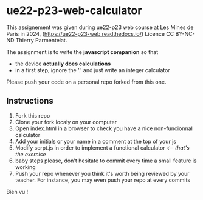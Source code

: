 # ue22-p23-web-calculator

This assignement was given during ue22-p23 web course at Les Mines de Paris in 2024, (https://ue22-p23-web.readthedocs.io/) Licence CC BY-NC-ND Thierry Parmentelat.

The assignment is to write the **javascript companion** so that

* the device **actually does calculations**
* in a first step, ignore the '.' and just write an integer calculator

Please push your code on a personal repo forked from this one.

## Instructions

1. Fork this repo
1. Clone your fork localy on your computer
2. Open index.html in a browser to check you have a nice non-funcionnal calculator
3. Add your initials or your name in a comment at the top of your js
4. Modify scrpt.js in order to implement a functional calculator *<-- that's the exercise*
5. baby steps please, don't hesitate to commit every time a small feature is working
6. Push your repo whenever you think it's worth being reviewed by your teacher. For instance, you may even push your repo at every commits

Bien vu !